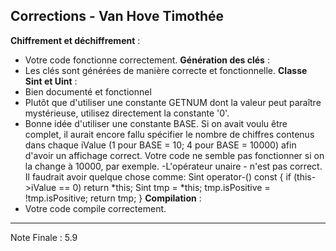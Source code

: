 Corrections - Van Hove Timothée
---------------------------------------------------------------------------
**Chiffrement et déchiffrement** :
- Votre code fonctionne correctement.
**Génération des clés** :
- Les clés sont générées de manière correcte et fonctionnelle.
**Classe Sint et Uint** :
- Bien documenté et fonctionnel
- Plutôt que d'utiliser une constante GETNUM dont la valeur peut paraître  mystérieuse, utilisez directement la constante '0'.
- Bonne idée d'utiliser une constante BASE. Si on avait voulu être complet, il aurait encore fallu spécifier le nombre de chiffres contenus dans chaque iValue (1 pour BASE = 10; 4 pour BASE = 10000) afin d'avoir un affichage correct. Votre code ne semble pas fonctionner si on la change à 10000, par exemple.
-L'opérateur unaire - n'est pas correct. Il faudrait avoir quelque chose comme:
    Sint operator-() const {
      if (this->iValue == 0) return *this;
      Sint tmp = *this; tmp.isPositive = !tmp.isPositive; return tmp;
    }
**Compilation** :
- Votre code compile correctement. 
--------------------------------------------------------------------------
Note Finale : 5.9
